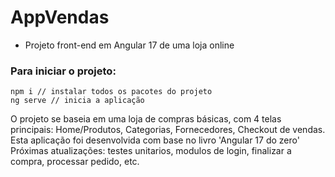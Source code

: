 # AppVendas

- Projeto front-end em Angular 17 de uma loja online

### Para iniciar o projeto:

    npm i // instalar todos os pacotes do projeto
    ng serve // inicia a aplicação

O projeto se baseia em uma loja de compras básicas, com 4 telas principais: Home/Produtos, Categorias, Fornecedores, Checkout de vendas.
Esta aplicação foi desenvolvida com base no livro 'Angular 17 do zero'
Próximas atualizações: testes unitarios, modulos de login, finalizar a compra, processar pedido, etc.
